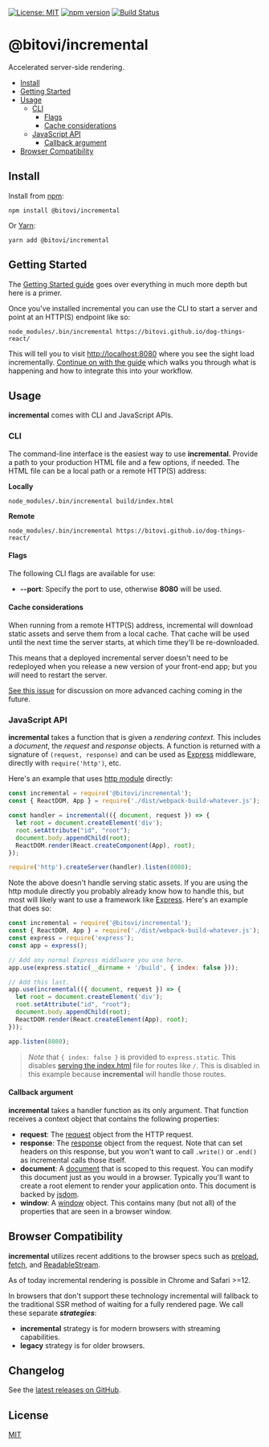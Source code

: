 [![License: MIT](https://img.shields.io/badge/license-MIT-blue.svg)](https://github.com/bitovi/incremental/blob/master/LICENSE.md)
[![npm version](https://badge.fury.io/js/%40bitovi%2Fincremental.svg)](https://badge.fury.io/js/%40bitovi%2Fincremental)
[![Build Status](https://travis-ci.org/bitovi/incremental.svg?branch=master)](https://travis-ci.org/bitovi/incremental)

# @bitovi/incremental

Accelerated server-side rendering.

- [Install](#install)
- [Getting Started](https://github.com/bitovi/incremental/blob/master/docs/getting-started.md)
- [Usage](#usage)
  - [CLI](#cli)
    - [Flags](#flags)
    - [Cache considerations](#cache-considerations)
  - [JavaScript API](#javascript-api)
    - [Callback argument](#callback-argument)
- [Browser Compatibility](#browser-compatibility)

## Install

Install from [npm](https://www.npmjs.com/):

```shell
npm install @bitovi/incremental
```

Or [Yarn](https://yarnpkg.com/en/):

```shell
yarn add @bitovi/incremental
```

## Getting Started

The [Getting Started guide](https://github.com/bitovi/incremental/blob/master/docs/getting-started.md) goes over everything in much more depth but here is a primer.

Once you've installed incremental you can use the CLI to start a server and point at an HTTP(S) endpoint like so:

```shell
node_modules/.bin/incremental https://bitovi.github.io/dog-things-react/
```

This will tell you to visit [http://localhost:8080](http://localhost:8080) where you see the sight load incrementally. [Continue on with the guide](https://github.com/bitovi/incremental/blob/master/docs/getting-started.md) which walks you through what is happening and how to integrate this into your workflow.

## Usage

__incremental__ comes with CLI and JavaScript APIs.

### CLI

The command-line interface is the easiest way to use __incremental__. Provide a path to your production HTML file and a few options, if needed. The HTML file can be a local path or a remote HTTP(S) address:

__Locally__

```shell
node_modules/.bin/incremental build/index.html
```

__Remote__

```shell
node_modules/.bin/incremental https://bitovi.github.io/dog-things-react/
```

#### Flags

The following CLI flags are available for use:

* __--port__: Specify the port to use, otherwise __8080__ will be used.

#### Cache considerations

When running from a remote HTTP(S) address, incremental will download static assets and serve them from a local cache. That cache will be used until the next time the server starts, at which time they'll be re-downloaded.

This means that a deployed incremental server doesn't need to be redeployed when you release a new version of your front-end app; but you *will* need to restart the server.

[See this issue](https://github.com/bitovi/incremental/issues/15) for discussion on more advanced caching coming in the future.

### JavaScript API

__incremental__ takes a function that is given a *rendering context*. This includes a *document*, the *request* and *response* objects. A function is returned with a signature of `(request, response)` and can be used as [Express](https://expressjs.com/) middleware, directly with `require('http')`, etc.

Here's an example that uses [http module](https://nodejs.org/api/http.html) directly:

```js
const incremental = require('@bitovi/incremental');
const { ReactDOM, App } = require('./dist/webpack-build-whatever.js');

const handler = incremental(({ document, request }) => {
  let root = document.createElement('div');
  root.setAttribute("id", "root");
  document.body.appendChild(root);
  ReactDOM.render(React.createComponent(App), root);
});

require('http').createServer(handler).listen(8080);
```

Note the above doesn't handle serving static assets. If you are using the http module directly you probably already know how to handle this, but most will likely want to use a framework like [Express](https://expressjs.com/). Here's an example that does so:

```js
const incremental = require('@bitovi/incremental');
const { ReactDOM, App } = require('./dist/webpack-build-whatever.js');
const express = require('express');
const app = express();

// Add any normal Express middlware you use here.
app.use(express.static(__dirname + '/build', { index: false }));

// Add this last.
app.use(incremental(({ document, request }) => {
  let root = document.createElement('div');
  root.setAttribute("id", "root");
  document.body.appendChild(root);
  ReactDOM.render(React.createElement(App), root);
}));

app.listen(8080);
```

> *Note* that `{ index: false }` is provided to `express.static`. This disables [serving the index.html](https://expressjs.com/en/resources/middleware/serve-static.html#index) file for routes like `/`. This is disabled in this example because __incremental__ will handle those routes.

#### Callback argument

__incremental__ takes a handler function as its only argument. That function receives a context object that contains the following properties:

* __request__: The [request](https://nodejs.org/api/http.html#http_class_http_incomingmessage) object from the HTTP request.
* __response__: The [response](https://nodejs.org/api/http.html#http_class_http_serverresponse) object from the request. Note that can set headers on this response, but you won't want to call `.write()` or `.end()` as incremental calls those itself.
* __document__: A [document](https://developer.mozilla.org/en-US/docs/Web/API/Document) that is scoped to this request. You can modify this document just as you would in a browser. Typically you'll want to create a root element to render your application onto. This document is backed by [jsdom](https://github.com/jsdom/jsdom).
* __window__: A [window](https://developer.mozilla.org/en-US/docs/Web/API/Window) object. This contains many (but not all) of the properties that are seen in a browser window.

## Browser Compatibility

__incremental__ utilizes recent additions to the browser specs such as [preload](https://developer.mozilla.org/en-US/docs/Web/HTML/Preloading_content), [fetch](https://developer.mozilla.org/en-US/docs/Web/API/Fetch_API), and [ReadableStream](https://developer.mozilla.org/en-US/docs/Web/API/ReadableStream).

As of today incremental rendering is possible in Chrome and Safari >=12.

In browsers that don't support these technology incremental will fallback to the traditional SSR method of waiting for a fully rendered page. We call these separate ___strategies___:

* __incremental__ strategy is for modern browsers with streaming capabilities.
* __legacy__ strategy is for older browsers.

## Changelog

See the [latest releases on GitHub](https://github.com/bitovi/incremental/releases).

## License

[MIT](https://github.com/bitovi/incremental/blob/master/license.md)
